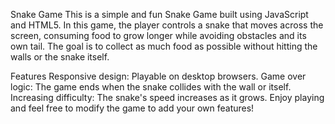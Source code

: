 Snake Game
This is a simple and fun Snake Game built using JavaScript and HTML5. In this game, the player controls a snake that moves across the screen, consuming food to grow longer while avoiding obstacles and its own tail. The goal is to collect as much food as possible without hitting the walls or the snake itself.

Features
Responsive design: Playable on desktop browsers.
Game over logic: The game ends when the snake collides with the wall or itself.
Increasing difficulty: The snake's speed increases as it grows.
Enjoy playing and feel free to modify the game to add your own features!